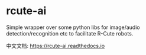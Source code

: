 # rcute-ai

Simple wrapper over some python libs for image/audio detection/recognition etc to facilitate R-Cute robots.

中文文档: https://rcute-ai.readthedocs.io

